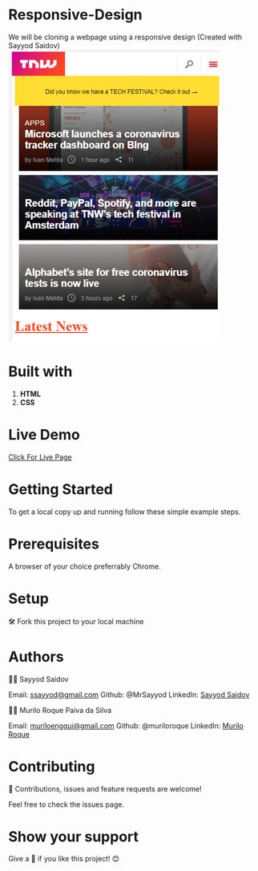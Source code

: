 # Responsive-Design
We will be cloning a webpage using a responsive design (Created with Sayyod Saidov)
![Responsive Design](/images/screenshot.png)

# Built with
1. **HTML**
2. **CSS**

# Live Demo 
[Click For Live Page](https://raw.githack.com/MuriloRoque/Responsive-Design/example/index.html)

# Getting Started
To get a local copy up and running follow these simple example steps.

# Prerequisites
A browser of your choice preferrably Chrome.

# Setup
:hammer_and_wrench: Fork this project to your local machine

# Authors
:man_technologist: Sayyod Saidov

Email: ssayyod@gmail.com
Github: @MrSayyod
LinkedIn: [Sayyod Saidov](https://www.linkedin.com/in/sayyod-saidov-507b0818b)

:man_technologist: Murilo Roque Paiva da Silva

Email: muriloengqui@gmail.com
Github: @muriloroque
LinkedIn: [Murilo Roque](https://www.linkedin.com/in/murilo-roque-b1268741/)

# Contributing
:handshake: Contributions, issues and feature requests are welcome!

Feel free to check the issues page.

# Show your support
Give a :star2: if you like this project! :blush:
